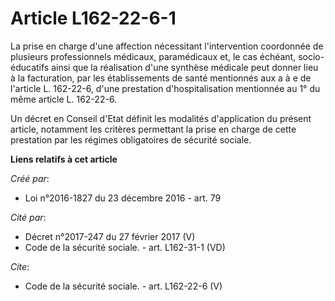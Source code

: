 # Article L162-22-6-1

La prise en charge d'une affection nécessitant l'intervention coordonnée de plusieurs professionnels médicaux, paramédicaux
et, le cas échéant, socio-éducatifs ainsi que la réalisation d'une synthèse médicale peut donner lieu à la facturation, par
les établissements de santé mentionnés aux a à e de l'article L. 162-22-6, d'une prestation d'hospitalisation mentionnée au
1° du même article L. 162-22-6. 

Un décret en Conseil d'Etat définit les modalités d'application du présent article, notamment les critères permettant la
prise en charge de cette prestation par les régimes obligatoires de sécurité sociale.

**Liens relatifs à cet article**

_Créé par_:

  - Loi n°2016-1827 du 23 décembre 2016 - art. 79

_Cité par_:

  - Décret n°2017-247 du 27 février 2017 (V)
  - Code de la sécurité sociale. - art. L162-31-1 (VD)

_Cite_:

  - Code de la sécurité sociale. - art. L162-22-6 (V)
